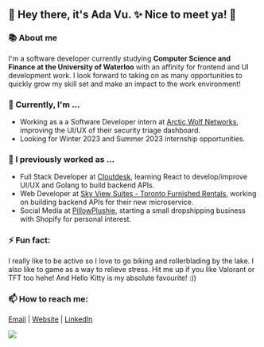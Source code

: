 ## 👋 Hey there, it's Ada Vu. ✨ Nice to meet ya! 👋

### 📚 About me
I'm a software developer currently studying **Computer Science and Finance at the University of Waterloo** with an affinity for frontend and UI development work. I look forward to taking on as many opportunities to quickly grow my skill set and make an impact to the work environment!

### 🔨 Currently, I'm ...
- Working as a a Software Developer intern at [Arctic Wolf Networks](https://arcticwolf.com/), improving the UI/UX of their security triage dashboard.
- Looking for Winter 2023 and Summer 2023 internship opportunities.

### 🐼 I previously worked as ...
- Full Stack Developer at [Cloutdesk](https://www.cloutdesk.com/ "Cloutdesk"), learning React to develop/improve UI/UX and Golang to build backend APIs.
- Web Developer at [Sky View Suites - Toronto Furnished Rentals](https://www.torontofurnishedrentals.com/ "Sky View Suites"), working on building backend APIs for their new microservice.
- Social Media at [PillowPlushie](https://pillowplushie.com/ "PillowPlushie"), starting a small dropshipping business with Shopify for personal interest.

### ⚡ Fun fact:
I really like to be active so I love to go biking and rollerblading by the lake. I also like to game as a way to relieve stress. Hit me up if you like Valorant or TFT too hehe! And Hello Kitty is my absolute favourite! :))

### 📫 How to reach me:
[Email](mailto:a6vu@uwaterloo.ca "Email") | [Website](https://www.adavu.ca/ "Personal Website") | [LinkedIn](https://www.linkedin.com/in/ada-vu/ "LinkedIn")

![](https://komarev.com/ghpvc/?username=ada-vu&label=Profile+Views&color=red)
<!--
**ada-vu/ada-vu** is a ✨ _special_ ✨ repository because its `README.md` (this file) appears on your GitHub profile.

Here are some ideas to get you started:

- 🔭 I’m currently working on ...
- 🌱 I’m currently learning ...
- 👯 I’m looking to collaborate on ...
- 🤔 I’m looking for help with ...
- 💬 Ask me about ...
- 📫 How to reach me: ...
- 😄 Pronouns: ...
- ⚡ Fun fact: ...
-->
